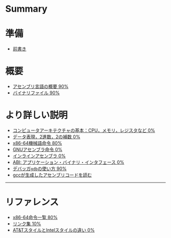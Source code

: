 # Summary

# 準備

- [前書き](1-pre.md)

# 概要

- [アセンブリ言語の概要 90%](2-asm-intro.md)
- [バイナリファイル 90%](3-binary.md)

# より詳しい説明

- [コンピュータアーキテクチャの基本：CPU，メモリ，レジスタなど 0%](5-arch.md)
- [データ表現，2進数，2の補数 0%](4-data.md)
- [x86-64機械語命令 80%](6-inst.md)
- [GNUアセンブラ命令 0%](7-asm.md)
- [インラインアセンブラ 0%](8-inline.md)
- [ABI: アプリケーション・バイナリ・インタフェース 0%](9-abi.md)
- [デバッガ`gdb`の使い方 90%](10-gdb.md)
- [gccが生成したアセンブリコードを読む]()
------
# リファレンス

- [x86-64命令一覧 80%](x86-list.md)
- [リンク集 10%](links.md)
- [AT&TスタイルとIntelスタイルの違い 0%]()
